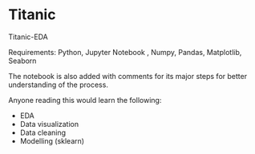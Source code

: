 # Titanic
Titanic-EDA

Requirements:
Python, Jupyter Notebook , Numpy, Pandas, Matplotlib, Seaborn

The notebook is also added with comments for its major steps for better understanding of the process.

Anyone reading this would learn the following:

* EDA
* Data visualization
* Data cleaning
* Modelling (sklearn)
